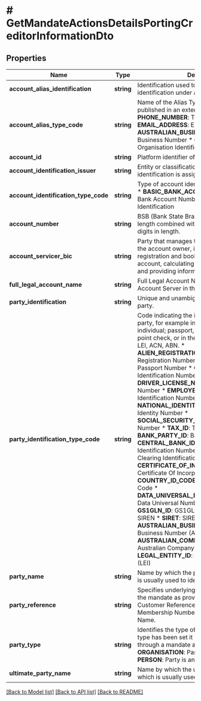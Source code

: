 # # GetMandateActionsDetailsPortingCreditorInformationDto

## Properties

Name | Type | Description | Notes
------------ | ------------- | ------------- | -------------
**account_alias_identification** | **string** | Identification used to indicate the account identification under another specified name. | [optional]
**account_alias_type_code** | **string** | Name of the Alias Type, in a coded form as published in an external list. * **PHONE_NUMBER**: Telephone Number * **EMAIL_ADDRESS**: Email Address * **AUSTRALIAN_BUSINESS_NUMBER**: Australian Business Number * **ORGANISATION_ID**: Organisation Identifier | [optional]
**account_id** | **string** | Platform identifier of the creditor account | [optional]
**account_identification_issuer** | **string** | Entity or classification under which the identification is assigned. | [optional]
**account_identification_type_code** | **string** | Type of account identification, in a coded form. * **BASIC_BANK_ACCOUNT_NUMBER**: Basic Bank Account Number * **ALIAS**: Alias Identification | [optional]
**account_number** | **string** | BSB (Bank State Branch) of Account, 6 digits in length combined with account number, 5-9 digits in length. | [optional]
**account_servicer_bic** | **string** | Party that manages the account on behalf of the account owner, includes managing the registration and booking of entries on the account, calculating balances on the account and providing information about the account. | [optional]
**full_legal_account_name** | **string** | Full Legal Account Name recorded by the Account Server in their records. | [optional]
**party_identification** | **string** | Unique and unambiguous identification of the party. | [optional]
**party_identification_type_code** | **string** | Code indicating the identification type of the party, for example in the case of a private individual; passport, driver licence, or 100 point check, or in the case of an organisation; LEI, ACN, ABN. * **ALIEN_REGISTRATION_NUMBER**: Alien Registration Number * **PASSPORT_NUMBER**: Passport Number * **CUSTOMER_ID**: Customer Identification Number * **DRIVER_LICENSE_NUMBER**: Drivers License Number * **EMPLOYEE_ID**: Employee Identification Number * **NATIONAL_IDENTITY_NUMBER**: National Identity Number * **SOCIAL_SECURITY_NUMBER**: Social Security Number * **TAX_ID**: Tax Identification Number * **BANK_PARTY_ID**: Bank Party Identification * **CENTRAL_BANK_ID**: Central Bank Identification Number * **CLEARING_ID**: Clearing Identification Number * **CERTIFICATE_OF_INCORPORATION_NUMBER**: Certificate Of Incorporation Number * **COUNTRY_ID_CODE**: Country Identification Code * **DATA_UNIVERSAL_NUMBERING_SYSTEM**: Data Universal Numbering System * **GS1GLN_ID**: GS1GLN Identifier * **SIREN**: SIREN * **SIRET**: SIRET * **AUSTRALIAN_BUSINESS_NUMBER**: Australian Business Number (ABN) * **AUSTRALIAN_COMPANY_NUMBER**: Australian Company Number (ACN) * **LEGAL_ENTITY_ID**: Legal Entity Identification (LEI) | [optional]
**party_name** | **string** | Name by which the party is known and which is usually used to identify that party. | [optional]
**party_reference** | **string** | Specifies underlying reference associated with the mandate as provided by party, for example Customer Reference, Customer Number, Membership Number, Subscription Number, or Name. | [optional]
**party_type** | **string** | Identifies the type of a party. Once the party type has been set it is not possible to clear it through a mandate amendment. * **ORGANISATION**: Party is an organisation. * **PERSON**: Party is an private individual. | [optional]
**ultimate_party_name** | **string** | Name by which the ultimate party is known and which is usually used to identify that party. | [optional]

[[Back to Model list]](../../README.md#models) [[Back to API list]](../../README.md#endpoints) [[Back to README]](../../README.md)
